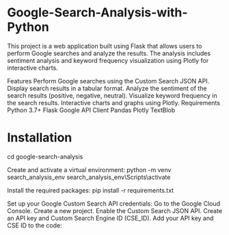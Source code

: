 # Google-Search-Analysis-with-Python

This project is a web application built using Flask that allows users to perform Google searches and analyze the results. The analysis includes sentiment analysis and keyword frequency visualization using Plotly for interactive charts.

Features
Perform Google searches using the Custom Search JSON API.
Display search results in a tabular format.
Analyze the sentiment of the search results (positive, negative, neutral).
Visualize keyword frequency in the search results.
Interactive charts and graphs using Plotly.
Requirements
Python 3.7+
Flask
Google API Client
Pandas
Plotly
TextBlob

# Installation
cd google-search-analysis

Create and activate a virtual environment:
python -m venv search_analysis_env
search_analysis_env\Scripts\activate 

Install the required packages:
pip install -r requirements.txt

Set up your Google Custom Search API credentials:
Go to the Google Cloud Console.
Create a new project.
Enable the Custom Search JSON API.
Create an API key and Custom Search Engine ID (CSE_ID).
Add your API key and CSE ID to the code:
